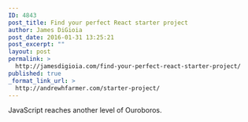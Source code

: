 ```yaml
---
ID: 4843
post_title: Find your perfect React starter project
author: James DiGioia
post_date: 2016-01-31 13:25:21
post_excerpt: ""
layout: post
permalink: >
  http://jamesdigioia.com/find-your-perfect-react-starter-project/
published: true
_format_link_url: >
  http://andrewhfarmer.com/starter-project/
---
```

JavaScript reaches another level of Ouroboros.